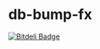 # db-bump-fx


[![Bitdeli Badge](https://d2weczhvl823v0.cloudfront.net/adashyan/db-bump-fx/trend.png)](https://bitdeli.com/free "Bitdeli Badge")

